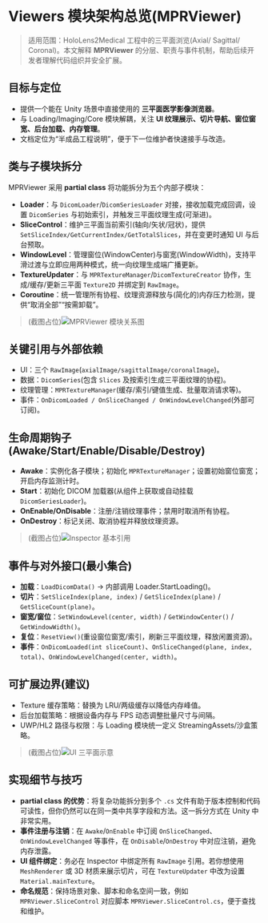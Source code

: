 # Viewers 模块架构总览(MPRViewer)

> 适用范围：HoloLens2Medical 工程中的三平面浏览(Axial/ Sagittal/ Coronal)。本文解释 **MPRViewer** 的分层、职责与事件机制，帮助后续开发者理解代码组织并安全扩展。

## 目标与定位
- 提供一个能在 Unity 场景中直接使用的 **三平面医学影像浏览器**。
- 与 Loading/Imaging/Core 模块解耦，关注 **UI 纹理展示、切片导航、窗位窗宽、后台加载、内存管理**。
- 文档定位为“半成品工程说明”，便于下一位维护者快速接手与改造。

## 类与子模块拆分
MPRViewer 采用 **partial class** 将功能拆分为五个内部子模块：

- **Loader**：与 `DicomLoader`/`DicomSeriesLoader` 对接，接收加载完成回调，设置 `DicomSeries` 与初始索引，并触发三平面纹理生成(可渐进)。
- **SliceControl**：维护三平面当前索引(轴向/矢状/冠状)，提供 `SetSliceIndex/GetCurrentIndex/GetTotalSlices`，并在变更时通知 UI 与后台预取。
- **WindowLevel**：管理窗位(WindowCenter)与窗宽(WindowWidth)，支持平滑过渡与立即应用两种模式，统一向纹理生成端广播更新。
- **TextureUpdater**：与 `MPRTextureManager`/`DicomTextureCreator` 协作，生成/缓存/更新三平面 `Texture2D` 并绑定到 `RawImage`。
- **Coroutine**：统一管理所有协程、纹理资源释放与(简化的)内存压力检测，提供“取消全部”“按需卸载”。

> (截图占位)![MPRViewer 模块关系图](./images/placeholder-architecture.png)

## 关键引用与外部依赖
- UI：三个 `RawImage`(`axialImage/sagittalImage/coronalImage`)。
- 数据：`DicomSeries`(包含 `Slices` 及按索引生成三平面纹理的协程)。
- 纹理管理：`MPRTextureManager`(缓存/索引/键值生成、批量取消请求等)。
- 事件：`OnDicomLoaded / OnSliceChanged / OnWindowLevelChanged`(外部可订阅)。

## 生命周期钩子(Awake/Start/Enable/Disable/Destroy)
- **Awake**：实例化各子模块；初始化 `MPRTextureManager`；设置初始窗位窗宽；开启内存监测计时。
- **Start**：初始化 DICOM 加载器(从组件上获取或自动挂载 `DicomSeriesLoader`)。
- **OnEnable/OnDisable**：注册/注销纹理事件；禁用时取消所有协程。
- **OnDestroy**：标记关闭、取消协程并释放纹理资源。

> (截图占位)![Inspector 基本引用](./images/placeholder-inspector.png)

## 事件与对外接口(最小集合)
- **加载**：`LoadDicomData()` → 内部调用 Loader.StartLoading()。
- **切片**：`SetSliceIndex(plane, index)` / `GetSliceIndex(plane)` / `GetSliceCount(plane)`。
- **窗宽/窗位**：`SetWindowLevel(center, width)` / `GetWindowCenter()` / `GetWindowWidth()`。
- **复位**：`ResetView()`(重设窗位窗宽/索引，刷新三平面纹理，释放闲置资源)。
- **事件**：`OnDicomLoaded(int sliceCount)`、`OnSliceChanged(plane, index, total)`、`OnWindowLevelChanged(center, width)`。

## 可扩展边界(建议)
- Texture 缓存策略：替换为 LRU/两级缓存以降低内存峰值。
- 后台加载策略：根据设备内存与 FPS 动态调整批量尺寸与间隔。
- UWP/HL2 路径与权限：与 Loading 模块统一定义 StreamingAssets/沙盒策略。

> (截图占位)![UI 三平面示意](./images/placeholder-3planes.png)

## 实现细节与技巧

- **partial class 的优势**：将复杂功能拆分到多个 `.cs` 文件有助于版本控制和代码可读性，但你仍然可以在同一类中共享字段和方法。这一拆分方式在 Unity 中非常实用。
- **事件注册与注销**：在 `Awake`/`OnEnable` 中订阅 `OnSliceChanged`、`OnWindowLevelChanged` 等事件，在 `OnDisable`/`OnDestroy` 中对应注销，避免内存泄露。
- **UI 组件绑定**：务必在 Inspector 中绑定所有 `RawImage` 引用。若你想使用 `MeshRenderer` 或 3D 材质来展示切片，可在 `TextureUpdater` 中改为设置 `Material.mainTexture`。
- **命名规范**：保持场景对象、脚本和命名空间一致，例如 `MPRViewer.SliceControl` 对应脚本 `MPRViewer.SliceControl.cs`，便于查找和维护。